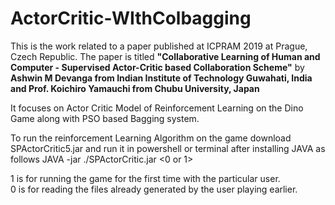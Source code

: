 # ActorCritic-WIthColbagging
This is the work related to a paper published at ICPRAM 2019 at Prague, Czech Republic. The paper is titled <b>"Collaborative Learning of Human and Computer - Supervised Actor-Critic based Collaboration Scheme"</b> by <b>Ashwin M Devanga from Indian Institute of Technology Guwahati, India and Prof. Koichiro Yamauchi from Chubu University, Japan</b>

It focuses on Actor Critic Model of Reinforcement Learning on the Dino Game along with PSO based Bagging system.

To run the reinforcement Learning Algorithm on the game download SPActorCritic5.jar and run it in powershell or terminal after installing JAVA as follows JAVA -jar ./SPActorCritic.jar <name> <0 or 1>
  
  1 is for running the game for the first time with the particular user.<br>
  0 is for reading the files already generated by the user playing earlier.
